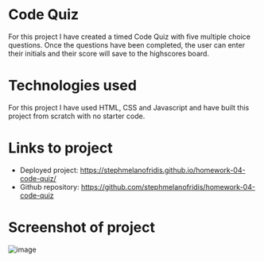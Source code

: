 # Code Quiz

For this project I have created a timed Code Quiz with five multiple choice questions. Once the questions have been completed, the user can enter their initials and their score will save to the highscores board.

# Technologies used

For this project I have used HTML, CSS and Javascript and have built this project from scratch with no starter code.

# Links to project

* Deployed project: https://stephmelanofridis.github.io/homework-04-code-quiz/
* Github repository: https://github.com/stephmelanofridis/homework-04-code-quiz

# Screenshot of project
![image](https://user-images.githubusercontent.com/82196946/123915458-e0e6bc00-d9c3-11eb-89f0-041ec368c617.png)



